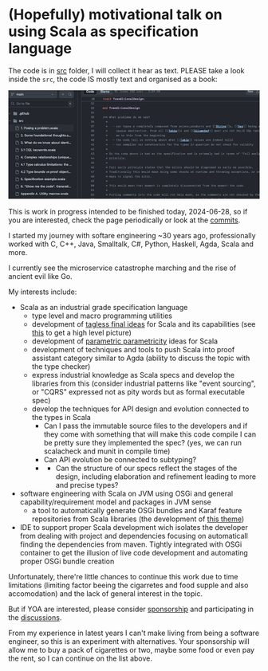 # (Hopefully) motivational talk on using Scala as specification language

The code is in [src](https://github.com/p-pavel/scala-typelevel-motivational/tree/main/src) folder,
I will collect it hear as text. PLEASE take a look inside the `src`, the code IS mostly
text and organised as a book:

![src](assets/src.png)

This is work in progress intended to be finished today, 2024-06-28,
so if you are interested, check the page periodically or look at the [commits](https://github.com/p-pavel/scala-typelevel-motivational/commits/main/).

I started my journey with softare engineering ~30 years ago,
professionally worked with C, C++, Java, Smalltalk, C#, Python, Haskell, Agda, Scala
and more.

I currently see the microservice catastrophe marching and the rise of ancient evil like Go.

My interests include:

- Scala as an industrial grade specification language
  - type level and macro programming utilities
  - development of [tagless final ideas](https://duckduckgo.com/?q=tagless+final+interpreters&t=osx&ia=web) for
    Scala and its capabilities (see [this](https://github.com/p-pavel/osgi-scala-maven/tree/main/modelling) to get a high level picture)
  - development of [parametric parametricity](https://www2.cs.sfu.ca/CourseCentral/831/burton/Notes/July14/free.pdf)
    ideas for Scala
  - development of techniques and tools to push Scala into proof assistant category
    similar to Agda (ability to discuss the topic with the type checker)
  - express industrial knowledge as Scala specs and develop the libraries from this
    (consider industrial patterns like "event sourcing", or "CQRS" expressed not as
    pity words but as formal executable spec)
  - develop the techniques for API design and evolution connected to the types in Scala
    - Can I pass the immutable source files to the developers and if they come with
      something that will make this code compile I can be pretty sure they
      implemented the spec? (yes, we can run scalacheck and munit in compile time)
    - Can API evolution be connected to subtyping?
    - - Can the structure of our specs reflect the stages of the design, including
        elaboration and refinement leading to more and precise types?
- software engineering with Scala on JVM using OSGi and general capability/requirement model and packages
  in JVM sense
  - a tool to automatically generate OSGi bundles and Karaf feature repositories
    from Scala libraries (the development of [this theme](https://github.com/p-pavel/osgi-scala))
- IDE to support proper Scala development wich isolates the developer from dealing with project and
  dependencies focusing on automaticall finding the dependencies from maven. Tightly integrated with
  OSGi container to get the illusion of live code development and automating proper OSGi bundle creation

Unfortunately, there're little chances to continue this work due to time limitations (limiting factor beeing the cigarretes and food supple and also accomodation) and the lack of general interest in the topic.

But if YOA are interested, please consider [sponsorship](https://github.com/sponsors/p-pavel) and participating
in the [discussions](https://github.com/p-pavel/scala-typelevel-motivational/discussions).

From my experience in latest years I can't make living from being a software engineer, so this is an experiment with
alternatives. Your sponsorship will allow me to buy a pack of cigarettes or two, maybe some food or even
pay the rent, so I can continue on the list above.
